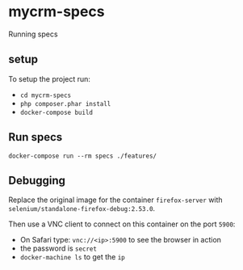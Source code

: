 # mycrm-specs
Running specs

## setup

To setup the project run: 

* ```cd mycrm-specs```
* ```php composer.phar install```
* ```docker-compose build```

## Run specs
```docker-compose run --rm specs ./features/```

## Debugging
Replace the original image for the container `firefox-server` with `selenium/standalone-firefox-debug:2.53.0`.

Then use a VNC client to connect on this container on the port `5900`:

* On Safari type: `vnc://<ip>:5900` to see the browser in action
* the password is `secret`
* `docker-machine ls` to get the `ip`


